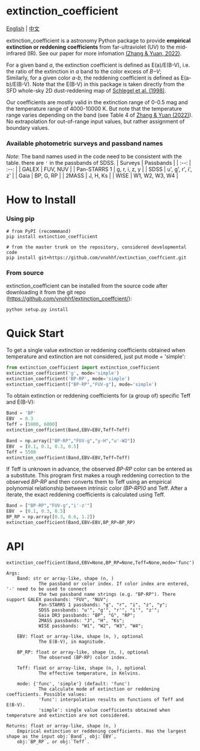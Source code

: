 # extinction_coefficient

[English](README.md) | [中文](README-zh.md)

extinction_coefficient is a astronomy Python package to provide **empirical extinction or reddening coefficients** from far-ultraviolet (UV) to the mid-infrared (IR). See our paper for more infomation [(Zhang & Yuan, 2022)](https://ui.adsabs.harvard.edu/abs/2023ApJS..264...14Z/abstract).

For a given band *a*, the extinction coefficient is defined as E(a)/E(B-V), i.e. the ratio of the extinction in *a* band to the color excess of *B−V*;  
Similarly, for a given color *a-b*, the reddening coefficient is defined as E(a-b)/E(B-V). 
Note that the E(B-V) in this package is taken directly from the SFD whole-sky 2D dust-reddening map of [Schlegel et al. (1998)](https://ui.adsabs.harvard.edu/abs/1998ApJ...500..525S/abstract).

Our coefficients are mostly valid in the extinction range of 0-0.5 mag and the temperature range 
of 4000-10000 K. But note that the temperature range varies depending on the band (see Table 4 of [Zhang & Yuan (2022)](https://ui.adsabs.harvard.edu/abs/2023ApJS..264...14Z/abstract)). No extrapolation
for out-of-range input values, but rather assignment of boundary values. 

### Available photometric surveys and passband names
*Note*: The band names used in the code need to be consistent with the table. there are `'` in the passbands of SDSS.
|  Surveys        | Passbands          |
|  :--:           | :--:               |
|  GALEX          | FUV, NUV           |
|  Pan-STARRS 1   | g, r, i, z, y      |
|  SDSS           | u', g', r', i', z' |
|  Gaia           | BP, G, RP          |
|  2MASS          | J, H, Ks           |
|  WISE           | W1, W2, W3, W4     |


# How to Install
### Using pip
~~~
# from PyPI (recommmand)
pip install extinction_coefficient

# from the master trunk on the repository, considered developmental code
pip install git+https://github.com/vnohhf/extinction_coeffcient.git
~~~

### From source
extinction_coefficient can be installed from the source code after downloading it from the git repo (https://github.com/vnohhf/extinction_coeffcient/):
~~~
python setup.py install
~~~

# Quick Start 
To get a single value extinction or reddening coefficients obtained when temperature and extinction are not considered, just put mode = 'simple':
~~~python
from extinction_coefficient import extinction_coefficient
extinction_coefficient('g', mode='simple')
extinction_coefficient('BP-RP', mode='simple')
extinction_coefficient(["BP-RP","FUV-g"], mode='simple')
~~~

To obtain extinction or reddening coefficients for (a group of) specific Teff and E(B-V):
~~~python
Band = 'BP'
EBV  = 0.3
Teff = [5000, 6000]
extinction_coefficient(Band,EBV=EBV,Teff=Teff)
~~~
~~~python
Band = np.array(["BP-RP","FUV-g","y-H","u'-W2"])
EBV  = [0.1, 0.1, 0.3, 0.5]
Teff = 5500
extinction_coefficient(Band,EBV=EBV,Teff=Teff)
~~~

If Teff is unknown in advance, the observed *BP-RP* color can be entered as a substitute. This program first makes a rough reddening correction to the observed *BP-RP* and then converts them to Teff using an empirical polynomial relationship between intrinsic color *(BP-RP)0* and Teff. After a iterate, the exact reddening coefficients is calculated using Teff.
~~~python
Band = ["BP-RP","FUV-g","i'-z'"]
EBV  = [0.1, 0.3, 0.5]
BP_RP = np.array([0.3, 0.6, 1.2])
extinction_coefficient(Band,EBV=EBV,BP_RP=BP_RP)
~~~

# API
~~~
extinction_coefficient(Band,EBV=None,BP_RP=None,Teff=None,mode='func')

Args:
    Band: str or array-like, shape (n, )
            The passband or color index. If color index are entered, '-' need to be used to connect 
            the two passband name strings (e.g. "BP-RP"). There support GALEX passbands: "FUV", "NUV"; 
            Pan-STARRS 1 passbands: "g", "r", "i", "z", "y"; 
            SDSS passbands: "u'", "g'", "r'", "i'", "z'";
            Gaia DR3 passbands: "BP", "G", "RP";
            2MASS passbands: "J", "H", "Ks";
            WISE passbands: "W1", "W2", "W3", "W4";
            
    EBV: float or array-like, shape (n, ), optional
            The E(B-V), in magnitude.
    
    BP_RP: float or array-like, shape (n, ), optional
            The observed (BP-RP) color index.
    
    Teff: float or array-like, shape (n, ), optional
            The effective temperature, in Kelvins.
            
    mode: {'func', 'simple'} (default: 'func')
            The calculate mode of extinction or reddening coefficients. Possible values:
            'func': interpolation results on functions of Teff and E(B-V).
            'simple': single value coefficients obtained when temperature and extinction are not considered.

Returns: float or array-like, shape (n, )
    Empirical extinction or reddening coefficients. Has the largest shape as the input obj:`Band`, obj:`EBV`, 
    obj:`BP_RP`, or obj:`Teff`.
~~~
